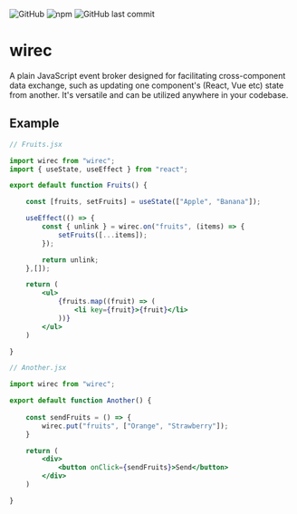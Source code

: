![GitHub](https://img.shields.io/github/license/dym5-official/wirec?style=flat-square)
![npm](https://img.shields.io/npm/v/wirec?label=version&logo=npm&style=flat-square)
![GitHub last commit](https://img.shields.io/github/last-commit/dym5-official/wirec?style=flat-square)

# wirec

A plain JavaScript event broker designed for facilitating cross-component data exchange, such as updating one component's (React, Vue etc) state from another. It's versatile and can be utilized anywhere in your codebase.

## Example

```jsx
// Fruits.jsx

import wirec from "wirec";
import { useState, useEffect } from "react";

export default function Fruits() {

    const [fruits, setFruits] = useState(["Apple", "Banana"]);

    useEffect(() => {
        const { unlink } = wirec.on("fruits", (items) => {
            setFruits([...items]);
        });

        return unlink;
    },[]);

    return (
        <ul>
            {fruits.map((fruit) => (
                <li key={fruit}>{fruit}</li>
            ))}
        </ul>
    )

}
```

```jsx
// Another.jsx

import wirec from "wirec";

export default function Another() {
    
    const sendFruits = () => {
        wirec.put("fruits", ["Orange", "Strawberry"]);
    }

    return (
        <div>
            <button onClick={sendFruits}>Send</button>
        </div>
    )

}

```